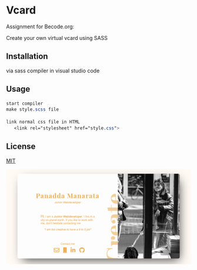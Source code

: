 # Vcard 
Assignment for Becode.org: 

Create your own virtual vcard using SASS 

## Installation

via sass compiler in visual studio code 


## Usage

```sass
start compiler
make style.scss file

link normal css file in HTML 
   <link rel="stylesheet" href="style.css">
```


## License
[MIT](https://choosealicense.com/licenses/mit/)

![screenshot vcard](screenshotVcard.PNG)
